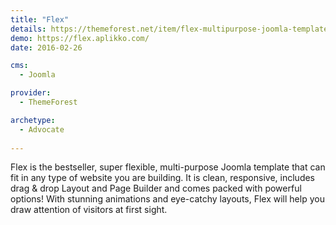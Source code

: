 ```yaml
---
title: "Flex"
details: https://themeforest.net/item/flex-multipurpose-joomla-template/14881156
demo: https://flex.aplikko.com/
date: 2016-02-26

cms: 
  - Joomla

provider: 
  - ThemeForest

archetype:
  - Advocate
  
---
```


Flex is the bestseller, super flexible, multi-purpose Joomla template that can fit in any type of website you are building. It is clean, responsive, includes drag & drop Layout and Page Builder and comes packed with powerful options! With stunning animations and eye-catchy layouts, Flex will help you draw attention of visitors at first sight.
